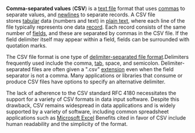 **Comma-separated values** (**CSV**) is a [text file](https://en.wikipedia.org/wiki/Text_file "Text file") format that uses [commas](https://en.wikipedia.org/wiki/Comma "Comma") to separate values, and [newlines](https://en.wikipedia.org/wiki/Newline "Newline") to separate records. A CSV file stores [tabular](https://en.wikipedia.org/wiki/Table_(information) "Table (information)") data (numbers and text) in [plain text](https://en.wikipedia.org/wiki/Plain_text "Plain text"), where each line of the file typically represents one data [record](https://en.wikipedia.org/wiki/Record_(computer_science) "Record (computer science)"). Each record consists of the same number of [fields](https://en.wikipedia.org/wiki/Field_(computer_science) "Field (computer science)"), and these are separated by commas in the CSV file. If the field delimiter itself may appear within a field, fields can be surrounded with quotation marks.

The CSV file format is one type of [delimiter-separated file format](https://en.wikipedia.org/wiki/Delimiter-separated_values "Delimiter-separated values").Delimiters frequently used include the comma, [tab](https://en.wikipedia.org/wiki/Tab-separated_values "Tab-separated values"), space, and semicolon. Delimiter-separated files are often given a ".csv" [extension](https://en.wikipedia.org/wiki/Filename_extension "Filename extension") even when the field separator is not a comma. Many applications or libraries that consume or produce CSV files have options to specify an alternative delimiter.

The lack of adherence to the CSV standard RFC 4180 necessitates the support for a variety of CSV formats in data input software. Despite this drawback, CSV remains widespread in data applications and is widely supported by a variety of software, including common spreadsheet applications such as [Microsoft Excel](https://en.wikipedia.org/wiki/Microsoft_Excel "Microsoft Excel") Benefits cited in favor of CSV include human readability and the simplicity of the format.
